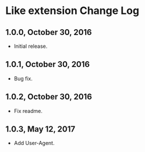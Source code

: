 Like extension Change Log
=========================

1.0.0, October 30, 2016
-----------------------

- Initial release.

1.0.1, October 30, 2016
-----------------------

- Bug fix.

1.0.2, October 30, 2016
-----------------------

- Fix readme.

1.0.3, May 12, 2017
-----------------------

- Add User-Agent.